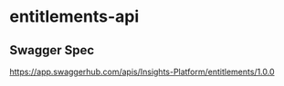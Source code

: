 # entitlements-api

## Swagger Spec
https://app.swaggerhub.com/apis/Insights-Platform/entitlements/1.0.0

